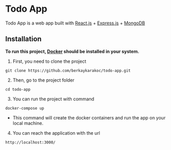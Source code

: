 # Todo App

Todo App is a web app built with [React.js](https://reactjs.org/) + [Express.js](https://expressjs.com/) + [MongoDB](https://www.mongodb.com/)

## Installation

**To run this project, [Docker](https://www.docker.com/) should be installed in your system.**

1. First, you need to clone the project
```
git clone https://github.com/berkaykarakoc/todo-app.git
```

2. Then, go to the project folder
```
cd todo-app
```

3. You can run the project with command
```
docker-compose up
```

- This command will create the docker containers and run the app on your local machine.

4. You can reach the application with the url
```
http://localhost:3000/
```
